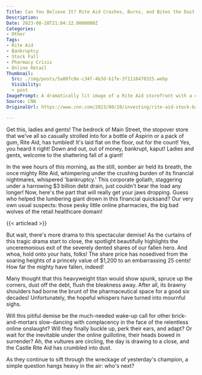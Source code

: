 ```yaml
---
Title: Can You Believe It? Rite Aid Crashes, Burns, and Bites the Dust!
Description: 
Date: 2023-08-28T21:04:12.0000000Z
Categories:
- Other
Tags:
- Rite Aid
- Bankruptcy
- Stock Fall
- Pharmacy Crisis
- Online Retail
Thumbnail:
  Src: ./img/posts/5a88fc0e-c34f-4b3d-b1fe-3f1116470325.webp
  Visibility:
  - post
ImagePrompt: A dramatically lit image of a Rite Aid storefront with a closed sign hanging in the door, symbolizing the end of an era.
Source: CNN
OriginalUrl: https://www.cnn.com/2023/08/28/investing/rite-aid-stock-bankruptcy/index.html

---
```

Get this, ladies and gents! The bedrock of Main Street, the stopover store that we've all so casually strolled into for a bottle of Aspirin or a pack of gum, Rite Aid, has tumbled! It's laid flat on the floor, out for the count! Yes, you heard it right! Down and out, out of money, bankrupt, kaput! Ladies and gents, welcome to the shattering fall of a giant!

In the wee hours of this morning, as the still, somber air held its breath, the once mighty Rite Aid, whimpering under the crushing burden of its financial nightmares, whispered 'bankruptcy.' This corporate goliath, staggering under a harrowing $3 billion debt drain, just couldn't bear the load any longer! Now, here's the part that will really get your jaws dropping. Guess who helped the lumbering giant drown in this financial quicksand? Our very own usual suspects: those pesky little online pharmacies, the big bad wolves of the retail healthcare domain!

{{< articlead >}}

But wait, there's more drama to this spectacular demise! As the curtains of this tragic drama start to close, the spotlight beautifully highlights the unceremonious exit of the severely dented shares of our fallen hero. And whoa, hold onto your hats, folks! The share price has nosedived from the soaring heights of a princely value of $1,200 to an embarrassing 25 cents! How far the mighty have fallen, indeed!

Many thought that this heavyweight titan would show spunk, spruce up the corners, dust off the debt, flush the bleakness away. After all, its brawny shoulders had borne the brunt of the pharmaceutical space for a good six decades! Unfortunately, the hopeful whispers have turned into mournful sighs.

Will this pitiful demise be the much-needed wake-up call for other brick-and-mortars slow-dancing with complacency in the face of the relentless online onslaught? Will they finally buckle up, perk their ears, and adapt? Or wait for the inevitable under the online guillotine, their heads bowed in surrender? Ah, the vultures are circling, the day is drawing to a close, and the Castle Rite Aid has crumbled into dust.

As they continue to sift through the wreckage of yesterday's champion, a simple question hangs heavy in the air: who's next?